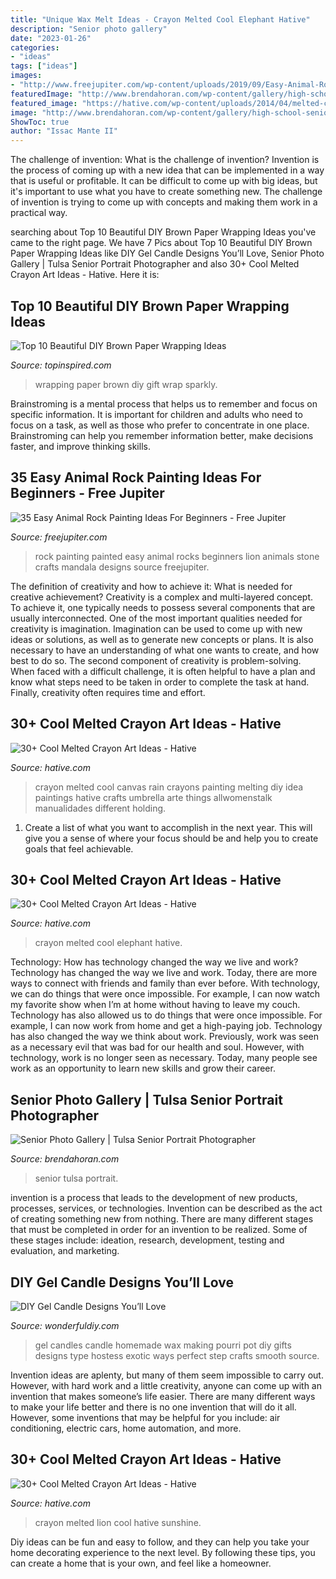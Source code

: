 ```yaml
---
title: "Unique Wax Melt Ideas - Crayon Melted Cool Elephant Hative"
description: "Senior photo gallery"
date: "2023-01-26"
categories:
- "ideas"
tags: ["ideas"]
images:
- "http://www.freejupiter.com/wp-content/uploads/2019/09/Easy-Animal-Rock-Painting-Ideas-For-Beginners-7.jpg"
featuredImage: "http://www.brendahoran.com/wp-content/gallery/high-school-seniors/IMG_0569.JPG"
featured_image: "https://hative.com/wp-content/uploads/2014/04/melted-crayon-art/21-melted-crayon-elephant.jpg"
image: "http://www.brendahoran.com/wp-content/gallery/high-school-seniors/IMG_0569.JPG"
ShowToc: true
author: "Issac Mante II"
---
```



The challenge of invention: What is the challenge of invention?
Invention is the process of coming up with a new idea that can be implemented in a way that is useful or profitable. It can be difficult to come up with big ideas, but it's important to use what you have to create something new. The challenge of invention is trying to come up with concepts and making them work in a practical way.

	

		
searching about Top 10 Beautiful DIY Brown Paper Wrapping Ideas you've came to the right page. We have 7 Pics about Top 10 Beautiful DIY Brown Paper Wrapping Ideas like DIY Gel Candle Designs You’ll Love, Senior Photo Gallery | Tulsa Senior Portrait Photographer and also 30+ Cool Melted Crayon Art Ideas - Hative. Here it is:
		
    
## Top 10 Beautiful DIY Brown Paper Wrapping Ideas

<img loading=lazy src="https://www.topinspired.com/wp-content/uploads/2013/09/top-10-beautiful-diy-brown-paper-wrapping-ideas_01-681x1024.jpg" onerror="this.onerror=null;this.src='https://tse1.mm.bing.net/th?id=OIP.T-fzbTAo2eguVyoD_49UlQHaLI&amp;pid=15.1';" alt="Top 10 Beautiful DIY Brown Paper Wrapping Ideas">

_Source: topinspired.com_

>wrapping paper brown diy gift wrap sparkly. 

	

Brainstroming is a mental process that helps us to remember and focus on specific information. It is important for children and adults who need to focus on a task, as well as those who prefer to concentrate in one place. Brainstroming can help you remember information better, make decisions faster, and improve thinking skills.

    
## 35 Easy Animal Rock Painting Ideas For Beginners - Free Jupiter

<img loading=lazy src="http://www.freejupiter.com/wp-content/uploads/2019/09/Easy-Animal-Rock-Painting-Ideas-For-Beginners-7.jpg" onerror="this.onerror=null;this.src='https://tse4.mm.bing.net/th?id=OIP.HOIwYulBaoQq3qvt1FDTPgHaJe&amp;pid=15.1';" alt="35 Easy Animal Rock Painting Ideas For Beginners - Free Jupiter">

_Source: freejupiter.com_

>rock painting painted easy animal rocks beginners lion animals stone crafts mandala designs source freejupiter. 

	

The definition of creativity and how to achieve it: What is needed for creative achievement?
Creativity is a complex and multi-layered concept. To achieve it, one typically needs to possess several components that are usually interconnected. One of the most important qualities needed for creativity is imagination. Imagination can be used to come up with new ideas or solutions, as well as to generate new concepts or plans. It is also necessary to have an understanding of what one wants to create, and how best to do so. The second component of creativity is problem-solving. When faced with a difficult challenge, it is often helpful to have a plan and know what steps need to be taken in order to complete the task at hand. Finally, creativity often requires time and effort.

    
## 30+ Cool Melted Crayon Art Ideas - Hative

<img loading=lazy src="http://hative.com/wp-content/uploads/2014/04/melted-crayon-art/13-love-in-rain.jpg" onerror="this.onerror=null;this.src='https://tse1.mm.bing.net/th?id=OIP.4u2mf1Mcwn6edmzJLByh0wHaJ6&amp;pid=15.1';" alt="30+ Cool Melted Crayon Art Ideas - Hative">

_Source: hative.com_

>crayon melted cool canvas rain crayons painting melting diy idea paintings hative crafts umbrella arte things allwomenstalk manualidades different holding. 

	

1. Create a list of what you want to accomplish in the next year. This will give you a sense of where your focus should be and help you to create goals that feel achievable.

    
## 30+ Cool Melted Crayon Art Ideas - Hative

<img loading=lazy src="https://hative.com/wp-content/uploads/2014/04/melted-crayon-art/21-melted-crayon-elephant.jpg" onerror="this.onerror=null;this.src='https://tse3.mm.bing.net/th?id=OIP.rmCI2l8XCxUpGLYhAp3JCAHaJ4&amp;pid=15.1';" alt="30+ Cool Melted Crayon Art Ideas - Hative">

_Source: hative.com_

>crayon melted cool elephant hative. 

	

Technology: How has technology changed the way we live and work?
Technology has changed the way we live and work. Today, there are more ways to connect with friends and family than ever before. With technology, we can do things that were once impossible. For example, I can now watch my favorite show when I’m at home without having to leave my couch. Technology has also allowed us to do things that were once impossible. For example, I can now work from home and get a high-paying job. Technology has also changed the way we think about work. Previously, work was seen as a necessary evil that was bad for our health and soul. However, with technology, work is no longer seen as necessary. Today, many people see work as an opportunity to learn new skills and grow their career.

    
## Senior Photo Gallery | Tulsa Senior Portrait Photographer

<img loading=lazy src="http://www.brendahoran.com/wp-content/gallery/high-school-seniors/IMG_0569.JPG" onerror="this.onerror=null;this.src='https://tse2.mm.bing.net/th?id=OIP.zt7lBctTDhMCW9G8chYc7QHaFS&amp;pid=15.1';" alt="Senior Photo Gallery | Tulsa Senior Portrait Photographer">

_Source: brendahoran.com_

>senior tulsa portrait. 

	

invention is a process that leads to the development of new products, processes, services, or technologies. Invention can be described as the act of creating something new from nothing. There are many different stages that must be completed in order for an invention to be realized. Some of these stages include: ideation, research, development, testing and evaluation, and marketing.

    
## DIY Gel Candle Designs You’ll Love

<img loading=lazy src="https://cdn.wonderfuldiy.com/wp-content/uploads/2016/06/Pot-pourri-gel-candle.jpg" onerror="this.onerror=null;this.src='https://tse2.mm.bing.net/th?id=OIP.qhbEhn09cJdWe1ISR7SgogHaGE&amp;pid=15.1';" alt="DIY Gel Candle Designs You’ll Love">

_Source: wonderfuldiy.com_

>gel candles candle homemade wax making pourri pot diy gifts designs type hostess exotic ways perfect step crafts smooth source. 

	

Invention ideas are aplenty, but many of them seem impossible to carry out. However, with hard work and a little creativity, anyone can come up with an invention that makes someone’s life easier. There are many different ways to make your life better and there is no one invention that will do it all. However, some inventions that may be helpful for you include: air conditioning, electric cars, home automation, and more.

    
## 30+ Cool Melted Crayon Art Ideas - Hative

<img loading=lazy src="https://hative.com/wp-content/uploads/2014/04/melted-crayon-art/6-lion.jpg" onerror="this.onerror=null;this.src='https://tse4.mm.bing.net/th?id=OIP.sOliGzGfRDCIXUr85Sg2iwHaJ7&amp;pid=15.1';" alt="30+ Cool Melted Crayon Art Ideas - Hative">

_Source: hative.com_

>crayon melted lion cool hative sunshine. 

	

Diy ideas can be fun and easy to follow, and they can help you take your home decorating experience to the next level. By following these tips, you can create a home that is your own, and feel like a homeowner.

